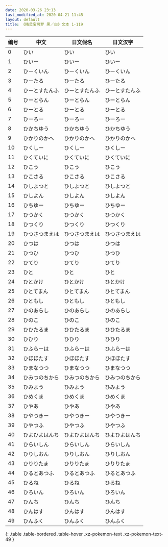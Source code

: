 ```yaml
---
date: 2020-03-26 23:13
last_modified_at: 2020-04-21 11:45
layout: default
title: 《精灵宝可梦 黑／白》文本 1-119
---
```

| 编号 | 中文 | 日文假名 | 日文汉字 |
| ---- | ---- | ---- | --- |
| 0 | ひい | ひい | ひい |
| 1 | ひいー | ひいー | ひいー |
| 2 | ひーくいん | ひーくいん | ひーくいん |
| 3 | ひーたる | ひーたる | ひーたる |
| 4 | ひーとすたんふ | ひーとすたんふ | ひーとすたんふ |
| 5 | ひーとらん | ひーとらん | ひーとらん |
| 6 | ひーとる | ひーとる | ひーとる |
| 7 | ひーろー | ひーろー | ひーろー |
| 8 | ひかちゆう | ひかちゆう | ひかちゆう |
| 9 | ひかりのかへ | ひかりのかへ | ひかりのかへ |
| 10 | ひくしー | ひくしー | ひくしー |
| 11 | ひくていに | ひくていに | ひくていに |
| 12 | ひこう | ひこう | ひこう |
| 13 | ひこさる | ひこさる | ひこさる |
| 14 | ひしよつと | ひしよつと | ひしよつと |
| 15 | ひしよん | ひしよん | ひしよん |
| 16 | ひちゆー | ひちゆー | ひちゆー |
| 17 | ひつかく | ひつかく | ひつかく |
| 18 | ひつくり | ひつくり | ひつくり |
| 19 | ひつさつまえは | ひつさつまえは | ひつさつまえは |
| 20 | ひつは | ひつは | ひつは |
| 21 | ひつひ | ひつひ | ひつひ |
| 22 | ひてり | ひてり | ひてり |
| 23 | ひと | ひと | ひと |
| 24 | ひとかけ | ひとかけ | ひとかけ |
| 25 | ひとてまん | ひとてまん | ひとてまん |
| 26 | ひともし | ひともし | ひともし |
| 27 | ひのあらし | ひのあらし | ひのあらし |
| 28 | ひのこ | ひのこ | ひのこ |
| 29 | ひひたるま | ひひたるま | ひひたるま |
| 30 | ひひり | ひひり | ひひり |
| 31 | ひふらーは | ひふらーは | ひふらーは |
| 32 | ひほほたす | ひほほたす | ひほほたす |
| 33 | ひまなつつ | ひまなつつ | ひまなつつ |
| 34 | ひみつのちから | ひみつのちから | ひみつのちから |
| 35 | ひみよう | ひみよう | ひみよう |
| 36 | ひめくま | ひめくま | ひめくま |
| 37 | ひやあ | ひやあ | ひやあ |
| 38 | ひやつきー | ひやつきー | ひやつきー |
| 39 | ひやつふ | ひやつふ | ひやつふ |
| 40 | ひよひよはんち | ひよひよはんち | ひよひよはんち |
| 41 | ひらいしん | ひらいしん | ひらいしん |
| 42 | ひりしおん | ひりしおん | ひりしおん |
| 43 | ひりりたま | ひりりたま | ひりりたま |
| 44 | ひるとあつふ | ひるとあつふ | ひるとあつふ |
| 45 | ひるね | ひるね | ひるね |
| 46 | ひろいん | ひろいん | ひろいん |
| 47 | ひんち | ひんち | ひんち |
| 48 | ひんはす | ひんはす | ひんはす |
| 49 | ひんふく | ひんふく | ひんふく |
{: .table .table-bordered .table-hover .xz-pokemon-text .xz-pokemon-text-49 }